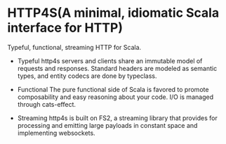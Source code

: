 # HTTP4S(A minimal, idiomatic Scala interface for HTTP)

Typeful, functional, streaming HTTP for Scala.

- Typeful
http4s servers and clients share an immutable model of requests and responses. Standard headers are modeled as semantic types, and entity codecs are done by typeclass.

- Functional
The pure functional side of Scala is favored to promote composability and easy reasoning about your code. I/O is managed through cats-effect.

- Streaming
http4s is built on FS2, a streaming library that provides for processing and emitting large payloads in constant space and implementing websockets.

